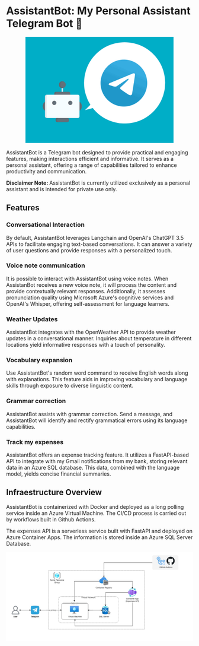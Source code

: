 # AssistantBot: My Personal Assistant Telegram Bot 🤖
<p align="center">
  <img src="img/assistantbot.png" width="400"  title="Target variable">
</p>
AssistantBot is a Telegram bot designed to provide practical and engaging features, making interactions efficient and informative. It serves as a personal assistant, offering a range of capabilities tailored to enhance productivity and communication.

<b> Disclaimer Note: </b> AssistantBot is currently utilized exclusively as a personal assistant and is intended for private use only.

## Features

### Conversational Interaction
By default, AssistantBot leverages Langchain and OpenAI's ChatGPT 3.5 APIs to facilitate engaging text-based conversations. It can answer a variety of user questions and provide responses with a personalized touch.

### Voice note communication
It is possible to interact with AssistantBot using voice notes. When AssistanBot receives a new voice note, it will process the content and provide contextually relevant responses. Additionally, it assesses pronunciation quality using Microsoft Azure's cognitive services and OpenAI's Whisper, offering self-assessment for language learners.

### Weather Updates
AssistantBot integrates with the OpenWeather API to provide weather updates in a conversational manner. Inquiries about temperature in different locations yield informative responses with a touch of personality.

### Vocabulary expansion
Use AssistantBot's random word command to receive English words along with explanations. This feature aids in improving vocabulary and language skills through exposure to diverse linguistic content.

### Grammar correction
AssistantBot assists with grammar correction. Send a message, and AssistantBot will identify and rectify grammatical errors using its language capabilities.

### Track my expenses
AssistantBot offers an expense tracking feature. It utilizes a FastAPI-based API to integrate with my Gmail notifications from my bank, storing relevant data in an Azure SQL database. This data, combined with the language model, yields concise financial summaries.

## Infraestructure Overview
AssistantBot is containerized with Docker and deployed as a long polling service inside an Azure Virtual Machine. The CI/CD process is carried out by workflows built in Github Actions.

The expenses API is a serverless service built with FastAPI and deployed on Azure Container Apps. The information is stored inside an Azure SQL Server Database.

<p align="center">
  <img src="img/diagram.jpg" width="1200"  title="Target variable">
</p>